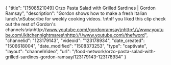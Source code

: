 {
    "title": "[1508521049] Orzo Pasta Salad with Grilled Sardines | Gordon Ramsay",
    "description": "Gordon shows how to make a fresh Italian lunch.\nSubscribe for weekly cooking videos. \n\nIf you liked this clip check out the rest of Gordon's channels:\n\nhttp:\/\/www.youtube.com\/gordonramsay\nhttp:\/\/www.youtube.com\/kitchennightmares\nhttp:\/\/www.youtube.com\/thefword",
    "channelid": "123179143",
    "videoid": "123178934",
    "date_created": "1506618004",
    "date_modified": "1508373253",
    "type": "captivate",
    "layout": "channelVideo",
    "url": "\/food-network\/orzo-pasta-salad-with-grilled-sardines-gordon-ramsay\/123179143-123178934"
}